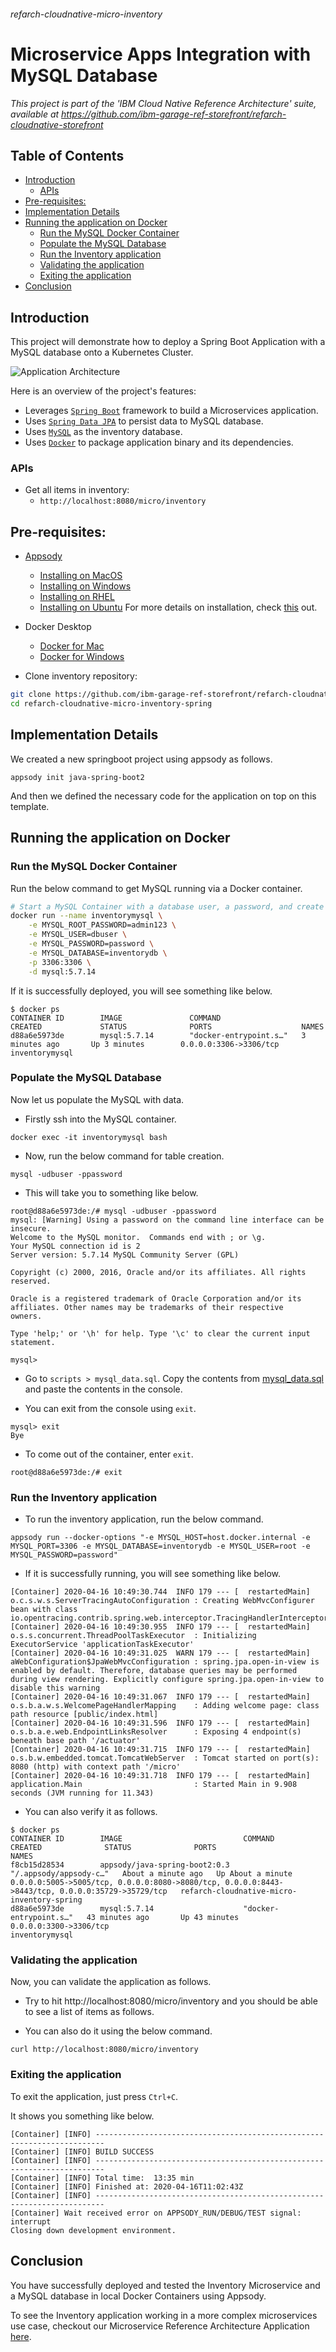###### refarch-cloudnative-micro-inventory

# Microservice Apps Integration with MySQL Database

*This project is part of the 'IBM Cloud Native Reference Architecture' suite, available at
https://github.com/ibm-garage-ref-storefront/refarch-cloudnative-storefront*

## Table of Contents

* [Introduction](#introduction)
    + [APIs](#apis)
* [Pre-requisites:](#pre-requisites)
* [Implementation Details](#implementation-details)
* [Running the application on Docker](#running-the-application-on-docker)
    + [Run the MySQL Docker Container](#run-the-mysql-docker-container)
    + [Populate the MySQL Database](#populate-the-mysql-database)
    + [Run the Inventory application](#run-the-inventory-application)
    + [Validating the application](#validating-the-application)
    + [Exiting the application](#exiting-the-application)
* [Conclusion](#conclusion)

## Introduction

This project will demonstrate how to deploy a Spring Boot Application with a MySQL database onto a Kubernetes Cluster.

![Application Architecture](static/inventory.png?raw=true)

Here is an overview of the project's features:
- Leverages [`Spring Boot`](https://projects.spring.io/spring-boot/) framework to build a Microservices application.
- Uses [`Spring Data JPA`](http://projects.spring.io/spring-data-jpa/) to persist data to MySQL database.
- Uses [`MySQL`](https://www.mysql.com/) as the inventory database.
- Uses [`Docker`](https://docs.docker.com/) to package application binary and its dependencies.

### APIs

* Get all items in inventory:
    + `http://localhost:8080/micro/inventory`

## Pre-requisites:

* [Appsody](https://appsody.dev/)
    + [Installing on MacOS](https://appsody.dev/docs/installing/macos)
    + [Installing on Windows](https://appsody.dev/docs/installing/windows)
    + [Installing on RHEL](https://appsody.dev/docs/installing/rhel)
    + [Installing on Ubuntu](https://appsody.dev/docs/installing/ubuntu)
For more details on installation, check [this](https://appsody.dev/docs/installing/installing-appsody/) out.

* Docker Desktop
    + [Docker for Mac](https://docs.docker.com/docker-for-mac/)
    + [Docker for Windows](https://docs.docker.com/docker-for-windows/)

* Clone inventory repository:

```bash
git clone https://github.com/ibm-garage-ref-storefront/refarch-cloudnative-micro-inventory-spring.git
cd refarch-cloudnative-micro-inventory-spring
```

## Implementation Details

We created a new springboot project using appsody as follows.

```
appsody init java-spring-boot2
```

And then we defined the necessary code for the application on top on this template.

## Running the application on Docker

### Run the MySQL Docker Container

Run the below command to get MySQL running via a Docker container.

```bash
# Start a MySQL Container with a database user, a password, and create a new database
docker run --name inventorymysql \
    -e MYSQL_ROOT_PASSWORD=admin123 \
    -e MYSQL_USER=dbuser \
    -e MYSQL_PASSWORD=password \
    -e MYSQL_DATABASE=inventorydb \
    -p 3306:3306 \
    -d mysql:5.7.14
```

If it is successfully deployed, you will see something like below.

```
$ docker ps
CONTAINER ID        IMAGE               COMMAND                  CREATED             STATUS              PORTS                    NAMES
d88a6e5973de        mysql:5.7.14        "docker-entrypoint.s…"   3 minutes ago       Up 3 minutes        0.0.0.0:3306->3306/tcp   inventorymysql
```
### Populate the MySQL Database

Now let us populate the MySQL with data.

- Firstly ssh into the MySQL container.

```
docker exec -it inventorymysql bash
```

- Now, run the below command for table creation.

```
mysql -udbuser -ppassword
```

- This will take you to something like below.

```
root@d88a6e5973de:/# mysql -udbuser -ppassword
mysql: [Warning] Using a password on the command line interface can be insecure.
Welcome to the MySQL monitor.  Commands end with ; or \g.
Your MySQL connection id is 2
Server version: 5.7.14 MySQL Community Server (GPL)

Copyright (c) 2000, 2016, Oracle and/or its affiliates. All rights reserved.

Oracle is a registered trademark of Oracle Corporation and/or its
affiliates. Other names may be trademarks of their respective
owners.

Type 'help;' or '\h' for help. Type '\c' to clear the current input statement.

mysql>
```

- Go to `scripts > mysql_data.sql`. Copy the contents from [mysql_data.sql](./scripts/mysql_data.sql) and paste the contents in the console.

- You can exit from the console using `exit`.

```
mysql> exit
Bye
```

- To come out of the container, enter `exit`.

```
root@d88a6e5973de:/# exit
```

### Run the Inventory application

- To run the inventory application, run the below command.

```
appsody run --docker-options "-e MYSQL_HOST=host.docker.internal -e MYSQL_PORT=3306 -e MYSQL_DATABASE=inventorydb -e MYSQL_USER=root -e MYSQL_PASSWORD=password"
```

- If it is successfully running, you will see something like below.

```
[Container] 2020-04-16 10:49:30.744  INFO 179 --- [  restartedMain] o.c.s.w.s.ServerTracingAutoConfiguration : Creating WebMvcConfigurer bean with class io.opentracing.contrib.spring.web.interceptor.TracingHandlerInterceptor
[Container] 2020-04-16 10:49:30.955  INFO 179 --- [  restartedMain] o.s.s.concurrent.ThreadPoolTaskExecutor  : Initializing ExecutorService 'applicationTaskExecutor'
[Container] 2020-04-16 10:49:31.025  WARN 179 --- [  restartedMain] aWebConfiguration$JpaWebMvcConfiguration : spring.jpa.open-in-view is enabled by default. Therefore, database queries may be performed during view rendering. Explicitly configure spring.jpa.open-in-view to disable this warning
[Container] 2020-04-16 10:49:31.067  INFO 179 --- [  restartedMain] o.s.b.a.w.s.WelcomePageHandlerMapping    : Adding welcome page: class path resource [public/index.html]
[Container] 2020-04-16 10:49:31.596  INFO 179 --- [  restartedMain] o.s.b.a.e.web.EndpointLinksResolver      : Exposing 4 endpoint(s) beneath base path '/actuator'
[Container] 2020-04-16 10:49:31.715  INFO 179 --- [  restartedMain] o.s.b.w.embedded.tomcat.TomcatWebServer  : Tomcat started on port(s): 8080 (http) with context path '/micro'
[Container] 2020-04-16 10:49:31.718  INFO 179 --- [  restartedMain] application.Main                         : Started Main in 9.908 seconds (JVM running for 11.343)
```

- You can also verify it as follows.

```
$ docker ps
CONTAINER ID        IMAGE                           COMMAND                  CREATED              STATUS              PORTS                                                                                              NAMES
f8cb15d28534        appsody/java-spring-boot2:0.3   "/.appsody/appsody-c…"   About a minute ago   Up About a minute   0.0.0.0:5005->5005/tcp, 0.0.0.0:8080->8080/tcp, 0.0.0.0:8443->8443/tcp, 0.0.0.0:35729->35729/tcp   refarch-cloudnative-micro-inventory-spring
d88a6e5973de        mysql:5.7.14                    "docker-entrypoint.s…"   43 minutes ago       Up 43 minutes       0.0.0.0:3300->3306/tcp                                                                             inventorymysql
```

### Validating the application

Now, you can validate the application as follows.

- Try to hit http://localhost:8080/micro/inventory and you should be able to see a list of items as follows.

- You can also do it using the below command.

```
curl http://localhost:8080/micro/inventory
```

### Exiting the application

To exit the application, just press `Ctrl+C`.

It shows you something like below.

```
[Container] [INFO] ------------------------------------------------------------------------
[Container] [INFO] BUILD SUCCESS
[Container] [INFO] ------------------------------------------------------------------------
[Container] [INFO] Total time:  13:35 min
[Container] [INFO] Finished at: 2020-04-16T11:02:43Z
[Container] [INFO] ------------------------------------------------------------------------
[Container] Wait received error on APPSODY_RUN/DEBUG/TEST signal: interrupt
Closing down development environment.
```

## Conclusion

You have successfully deployed and tested the Inventory Microservice and a MySQL database in local Docker Containers using Appsody.

To see the Inventory application working in a more complex microservices use case, checkout our Microservice Reference Architecture Application [here](https://github.com/ibm-garage-ref-storefront/refarch-cloudnative-storefront).
